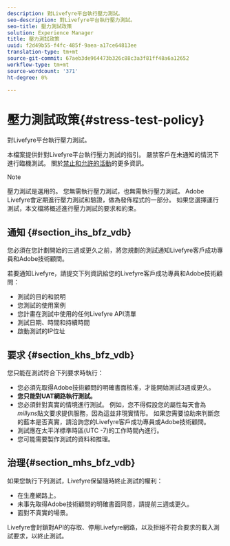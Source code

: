 ```yaml
---
description: 對Livefyre平台執行壓力測試。
seo-description: 對Livefyre平台執行壓力測試。
seo-title: 壓力測試政策
solution: Experience Manager
title: 壓力測試政策
uuid: f2d49b55-f4fc-485f-9aea-a17ce64813ee
translation-type: tm+mt
source-git-commit: 67aeb3de964473b326c88c3a3f81ff48a6a12652
workflow-type: tm+mt
source-wordcount: '371'
ht-degree: 0%

---
```



# 壓力測試政策{#stress-test-policy}

對Livefyre平台執行壓力測試。

本檔案提供針對Livefyre平台執行壓力測試的指引。 嚴禁客戶在未通知的情況下進行臨機測試。 關於[禁止和允許的活動](#c_stress_test_policy/section_mhs_bfz_vdb)的更多資訊。

>[!NOTE]
>
>壓力測試是選用的。 您無需執行壓力測試，也無需執行壓力測試。 Adobe Livefyre會定期進行壓力測試和驗證，做為發佈程式的一部分。 如果您選擇運行測試，本文檔將概述進行壓力測試的要求和約束。

## 通知 {#section_ihs_bfz_vdb}

您必須在您計劃開始的三週或更久之前，將您規劃的測試通知Livefyre客戶成功專員和Adobe技術顧問。

若要通知Livefyre，請提交下列資訊給您的Livefyre客戶成功專員和Adobe技術顧問：

* 測試的目的和說明
* 您測試的使用案例
* 您計畫在測試中使用的任何Livefyre API清單
* 測試日期、時間和持續時間
* 啟動測試的IP位址

## 要求 {#section_khs_bfz_vdb}

您只能在測試符合下列要求時執行：

* 您必須先取得Adobe技術顧問的明確書面核准，才能開始測試3週或更久。
* **您只能對UAT網路執行測試。**
* 您必須針對真實的情境進行測試。 例如，您不得假設您的屬性每天會為&#x200B;*millyns*&#x200B;貼文要求提供服務，因為這並非現實情形。 如果您需要協助來判斷您的藍本是否真實，請洽詢您的Livefyre客戶成功專員或Adobe技術顧問。
* 測試應在太平洋標準時區\(UTC -7\)的工作時間內進行。
* 您可能需要製作測試的資料和推理。

## 治理{#section_mhs_bfz_vdb}

如果您執行下列測試，Livefyre保留隨時終止測試的權利：

* 在生產網路上。
* 未事先取得Adobe技術顧問的明確書面同意，請提前三週或更久。
* 面對不真實的場景。

Livefyre會封鎖對API的存取、停用Livefyre網路，以及拒絕不符合要求的載入測試要求，以終止測試。
